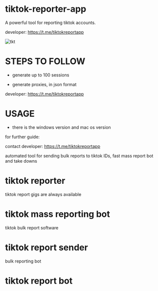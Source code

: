 # tiktok-reporter-app
A powerful tool for reporting tiktok accounts.

developer: https://t.me/tiktokreportapp

![tkt](https://github.com/user-attachments/assets/04cf9ed3-8d10-4b73-ab3a-bd03fa7d01ca)


# STEPS TO FOLLOW
- generate up to 100 sessions

- generate proxies, in json format
  
developer: https://t.me/tiktokreportapp

# USAGE
- there is the windows version and mac os version

for further guide:

contact developer: https://t.me/tiktokreportapp

automated tool for sending bulk reports to tiktok IDs, fast mass report bot and take downs

# tiktok reporter
tiktok report gigs are always available
# tiktok mass reporting bot
tiktok bulk report software
# tiktok report sender
bulk reporting bot
# tiktok report bot
